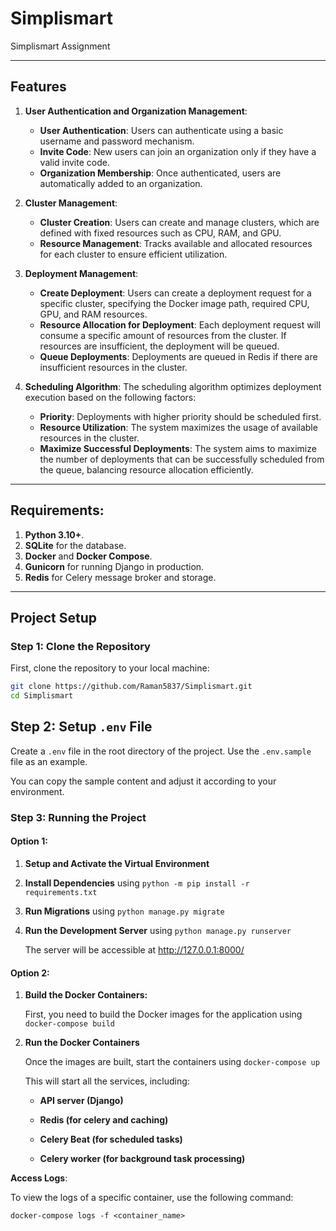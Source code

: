 # Simplismart

Simplismart Assignment

---

## Features

1. **User Authentication and Organization Management**:

   - **User Authentication**: Users can authenticate using a basic username and password mechanism.
   - **Invite Code**: New users can join an organization only if they have a valid invite code.
   - **Organization Membership**: Once authenticated, users are automatically added to an organization.

2. **Cluster Management**:

   - **Cluster Creation**: Users can create and manage clusters, which are defined with fixed resources such as CPU, RAM, and GPU.
   - **Resource Management**: Tracks available and allocated resources for each cluster to ensure efficient utilization.

3. **Deployment Management**:

   - **Create Deployment**: Users can create a deployment request for a specific cluster, specifying the Docker image path, required CPU, GPU, and RAM resources.
   - **Resource Allocation for Deployment**: Each deployment request will consume a specific amount of resources from the cluster. If resources are insufficient, the deployment will be queued.
   - **Queue Deployments**: Deployments are queued in Redis if there are insufficient resources in the cluster.

4. **Scheduling Algorithm**:
   The scheduling algorithm optimizes deployment execution based on the following factors:
   - **Priority**: Deployments with higher priority should be scheduled first.
   - **Resource Utilization**: The system maximizes the usage of available resources in the cluster.
   - **Maximize Successful Deployments**: The system aims to maximize the number of deployments that can be successfully scheduled from the queue, balancing resource allocation efficiently.

---

## Requirements:

1. **Python 3.10+**.
2. **SQLite** for the database.
3. **Docker** and **Docker Compose**.
4. **Gunicorn** for running Django in production.
5. **Redis** for Celery message broker and storage.

---

## Project Setup

### Step 1: Clone the Repository

First, clone the repository to your local machine:

```bash
git clone https://github.com/Raman5837/Simplismart.git
cd Simplismart
```

## Step 2: Setup `.env` File

Create a `.env` file in the root directory of the project. Use the `.env.sample` file as an example.

You can copy the sample content and adjust it according to your environment.

### Step 3: Running the Project

#### Option 1:

1. **Setup and Activate the Virtual Environment**

2. **Install Dependencies** using `python -m pip install -r requirements.txt`

3. **Run Migrations** using `python manage.py migrate`

4. **Run the Development Server** using `python manage.py runserver`

   The server will be accessible at http://127.0.0.1:8000/

#### Option 2:

1. **Build the Docker Containers:**

   First, you need to build the Docker images for the application using
   `docker-compose build`

2. **Run the Docker Containers**

   Once the images are built, start the containers using `docker-compose up`

   This will start all the services, including:

   - **API server (Django)**

   - **Redis (for celery and caching)**

   - **Celery Beat (for scheduled tasks)**

   - **Celery worker (for background task processing)**

**Access Logs**:

To view the logs of a specific container, use the following command:

`docker-compose logs -f <container_name>`
